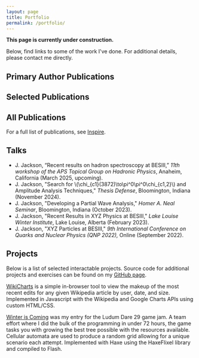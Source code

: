 ```yaml
---
layout: page
title: Portfolio
permalink: /portfolio/
---
```


**This page is currently under construction.**

Below, find links to some of the work I've done. For additional details, please contact me directly.

## Primary Author Publications

## Selected Publications

## All Publications

For a full list of publications, see [Inspire](https://inspirehep.net/literature?sort=mostrecent&size=25&page=1&q=cn%20besiii%20and%20a%20jackson).

## Talks
- J. Jackson, “Recent results on hadron spectroscopy at BESIII,” *11th workshop of the APS Topical Group on Hadronic Physics*, Anaheim, California (March 2025, upcoming).
- J. Jackson, "Search for \\(\chi_{c1}(3872)\to\pi^0\pi^0\chi_{c1,2}\\) and Amplitude Analysis Techniques," *Thesis Defense*, Bloomington,
Indiana (November 2024).
- J. Jackson, "Developing a Partial Wave Analysis," *Homer A. Neal Seminar*, Bloomington,
Indiana (October 2023).
- J. Jackson, "Recent Results in XYZ Physics at BESIII," *Lake Louise Winter Institute*, Lake Louise,
Alberta (February 2023).
- J. Jackson, "XYZ Particles at BESIII," *9th International Conference on Quarks and Nuclear Physics
(QNP 2022),* Online (September 2022).

## Projects

Below is a list of selected interactable projects. Source code for additional projects and exercises can be found on my [GitHub page](https://github.com/joshuamjaxon).

[WikiCharts](http://joshuamjaxon.github.io/midterm-mashup) is a simple in-browser tool to view the makeup of the most recent edits for any given Wikipedia article by user, date, and size. Implemented in Javascript with the Wikipedia and Google Charts APIs using custom HTML/CSS.

[Winter is Coming](https://www.kongregate.com/games/joshuamjaxon/winter-is-coming) was my entry for the Ludum Dare 29 game jam. A team effort where I did the bulk of the programming in under 72 hours, the game tasks you with growing the best tree possible with the resources available. Cellular automata are used to produce a random grid allowing for a unique scenario each attempt. Implemented with Haxe using the HaxeFlixel library and compiled to Flash.
